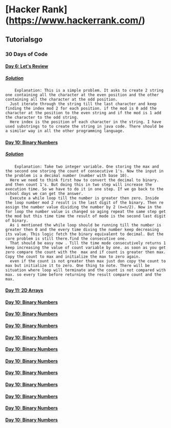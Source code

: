 # [Hacker Rank] (https://www.hackerrank.com/)

## Tutorialsgo

### 30 Days of Code
        
#### [Day 6: Let's Review](https://www.hackerrank.com/challenges/30-review-loop)
##### [*Solution*](https://github.com/gauravprasad/CodingChallenge/blob/master/HackerRank/src/main/java/com/gprasad/hackerrank/tutorial/thirtydaysofcode/Day6LetsReview.java)
        Explanation: This is a simple problem. It asks to create 2 string one containing all the character at the even position and the other containing all the character at the odd position. 
      Just iterate through the string till the last character and keep finding the index mod 2 for each position. if the mod is 0 add the character at the position to the even string and if the mod is 1 add the character to the odd string. 
      Here index is the position of each character in the string. I have used substrings to to create the string in java code. There should be a similar way in all the other programming language.
     
#### [Day 10: Binary Numbers](https://www.hackerrank.com/challenges/30-binary-numbers)
##### [*Solution*](https://github.com/gauravprasad/CodingChallenge/blob/master/HackerRank/src/main/java/com/gprasad/hackerrank/tutorial/thirtydaysofcode/Day10BinaryNumbers.java)
        Explanation: Take two integer variable. One storing the max and the second one storing the count of consecutive 1's. Now the input in the problem is a decimal number (number with base 10). 
      Here we need to think first how to convert the decimal to binary. and then count 1's. But doing this in two step will increase the execution time. So we have to do it in one step. If we go back to the school days we can get the answer.
      Execute a while loop till the number is greater then zero. Inside the loop number mod 2 result is the last digit of the binary. Then re assign the number value dividing the number by 2 (n=n/2). Now in the for loop the number value is changed so aging repeat the same step get the mod but this time time the result of mode is the second last digit of binary.
      As i mentioned the while loop should be running till the number is greater then 0 and the every time diving the number keep decreasing its value. This logic fetch the binary equivalent to decimal. But the core problem is still there.find the consecutive one.
      That should be easy now . Till the time mode consecutively returns 1 keep increasing the value of count variable by one. as soon as you get zero compare the count with the  max and if count is greater then max. Copy the count to max and initialize the max to zero again.
      even if the count is not greater then max just don copy the count to max but initialize it to zero. One thing to note. There will be situation where loop will terminate and the count is not compared with max. so every time before returning the result compare count and the max. 
    
#### [Day 11: 2D Arrays](https://www.hackerrank.com/challenges/30-2d-arrays)
#### [Day 10: Binary Numbers](https://www.hackerrank.com/challenges/30-binary-numbers) 
#### [Day 10: Binary Numbers](https://www.hackerrank.com/challenges/30-binary-numbers)
#### [Day 10: Binary Numbers](https://www.hackerrank.com/challenges/30-binary-numbers)
#### [Day 10: Binary Numbers](https://www.hackerrank.com/challenges/30-binary-numbers)
#### [Day 10: Binary Numbers](https://www.hackerrank.com/challenges/30-binary-numbers)
#### [Day 10: Binary Numbers](https://www.hackerrank.com/challenges/30-binary-numbers)
#### [Day 10: Binary Numbers](https://www.hackerrank.com/challenges/30-binary-numbers)
#### [Day 10: Binary Numbers](https://www.hackerrank.com/challenges/30-binary-numbers)
#### [Day 10: Binary Numbers](https://www.hackerrank.com/challenges/30-binary-numbers)
#### [Day 10: Binary Numbers](https://www.hackerrank.com/challenges/30-binary-numbers)
#### [Day 10: Binary Numbers](https://www.hackerrank.com/challenges/30-binary-numbers)